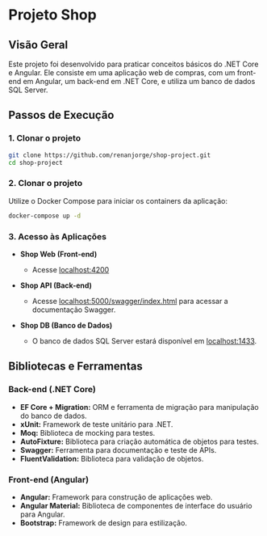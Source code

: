 # Projeto Shop

## Visão Geral

Este projeto foi desenvolvido para praticar conceitos básicos do .NET Core e Angular. Ele consiste em uma aplicação web de compras, com um front-end em Angular, um back-end em .NET Core, e utiliza um banco de dados SQL Server.

## Passos de Execução

### 1. Clonar o projeto

```bash
git clone https://github.com/renanjorge/shop-project.git
cd shop-project
```

### 2. Clonar o projeto

Utilize o Docker Compose para iniciar os containers da aplicação:
```bash
docker-compose up -d
```

### 3. Acesso às Aplicações

- **Shop Web (Front-end)**
  - Acesse [localhost:4200](http://localhost:4200)

- **Shop API (Back-end)**
  - Acesse [localhost:5000/swagger/index.html](http://localhost:5000/swagger/index.html) para acessar a documentação Swagger.

- **Shop DB (Banco de Dados)**
  - O banco de dados SQL Server estará disponível em [localhost:1433](http://localhost:1433).

## Bibliotecas e Ferramentas

### Back-end (.NET Core)

- **EF Core + Migration:** ORM e ferramenta de migração para manipulação do banco de dados.
- **xUnit:** Framework de teste unitário para .NET.
- **Moq:** Biblioteca de mocking para testes.
- **AutoFixture:** Biblioteca para criação automática de objetos para testes.
- **Swagger:** Ferramenta para documentação e teste de APIs.
- **FluentValidation:** Biblioteca para validação de objetos.

### Front-end (Angular)

- **Angular:** Framework para construção de aplicações web.
- **Angular Material:** Biblioteca de componentes de interface do usuário para Angular.
- **Bootstrap:** Framework de design para estilização.
